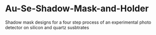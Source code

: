 # Au-Se-Shadow-Mask-and-Holder
Shadow mask designs for a four step process of an experimental photo detector on silicon and quartz susbtrates
